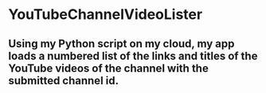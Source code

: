# YouTubeChannelVideoLister
## Using my Python script on my cloud, my app loads a numbered list of the links and titles of the YouTube videos of the channel with the submitted channel id.
